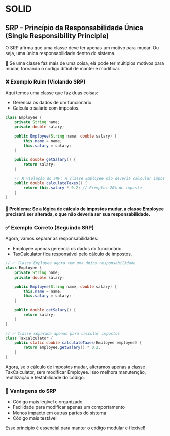# SOLID

## SRP – Princípio da Responsabilidade Única (Single Responsibility Principle)

O SRP afirma que uma classe deve ter apenas um motivo para mudar. Ou seja, uma única responsabilidade dentro do sistema.

🔴 Se uma classe faz mais de uma coisa, ela pode ter múltiplos motivos para mudar, tornando o código difícil 
de manter e modificar.

### ❌ Exemplo Ruim (Violando SRP)

Aqui temos uma classe que faz duas coisas:

- Gerencia os dados de um funcionário.
- Calcula o salário com impostos.

```java
class Employee {
    private String name;
    private double salary;

    public Employee(String name, double salary) {
        this.name = name;
        this.salary = salary;
    }
    
    public double getSalary() {
        return salary;
    }

    // ❌ Violação do SRP: A classe Employee não deveria calcular impostos.
    public double calculateTaxes() {
        return this.salary * 0.2; // Exemplo: 20% de imposto
    }
}
```

#### 🔴 Problema: Se a lógica de cálculo de impostos mudar, a classe Employee precisará ser alterada, o que não deveria ser sua responsabilidade.

### ✅ Exemplo Correto (Seguindo SRP)

Agora, vamos separar as responsabilidades:

- Employee apenas gerencia os dados do funcionário.
- TaxCalculator fica responsável pelo cálculo de impostos.

```java
// ✅ Classe Employee agora tem uma única responsabilidade
class Employee {
    private String name;
    private double salary;

    public Employee(String name, double salary) {
        this.name = name;
        this.salary = salary;
    }

    public double getSalary() {
        return salary;
    }
}

// ✅ Classe separada apenas para calcular impostos
class TaxCalculator {
    public static double calculateTaxes(Employee employee) {
        return employee.getSalary() * 0.2;
    }
}
```

Agora, se o cálculo de impostos mudar, alteramos apenas a classe TaxCalculator, sem modificar Employee. 
Isso melhora manutenção, reutilização e testabilidade do código.


### 🎯 Vantagens do SRP
- Código mais legível e organizado
- Facilidade para modificar apenas um comportamento
- Menos impacto em outras partes do sistema
- Código mais testável

Esse princípio é essencial para manter o código modular e flexível! 
